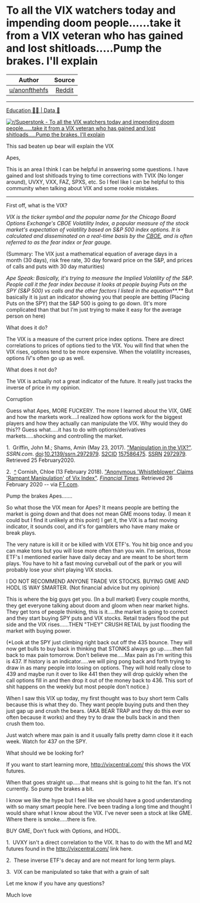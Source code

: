 To all the VIX watchers today and impending doom people......take it from a VIX veteran who has gained and lost shitloads.....Pump the brakes. I'll explain
===========================================================================================================================================================

| Author       | Source       | 
| :-------------: |:-------------:|
|  [u/anonfthehfs](https://www.reddit.com/user/anonfthehfs/) | [Reddit](https://www.reddit.com/r/Superstonk/comments/p7fkmh/to_all_the_vix_watchers_today_and_impending_doom/) | 

---

[Education 👨‍🏫 | Data 🔢](https://www.reddit.com/r/Superstonk/search?q=flair_name%3A%22Education%20%F0%9F%91%A8%E2%80%8D%F0%9F%8F%AB%20%7C%20Data%20%F0%9F%94%A2%22&restrict_sr=1)

[![r/Superstonk - To all the VIX watchers today and impending doom people......take it from a VIX veteran who has gained and lost shitloads.....Pump the brakes. I'll explain](https://preview.redd.it/dyjiunojobi71.jpg?width=1024&format=pjpg&auto=webp&s=f727484d3461c3e6d6fb9e6d2f7e7d5704521a7f)](https://preview.redd.it/dyjiunojobi71.jpg?width=1024&format=pjpg&auto=webp&s=f727484d3461c3e6d6fb9e6d2f7e7d5704521a7f)

This sad beaten up bear will explain the VIX

Apes,

This is an area I think I can be helpful in answering some questions. I have gained and lost shitloads trying to time corrections with TVIX (No longer around), UVXY, VXX, FAZ, SPXS, etc. So I feel like I can be helpful to this community when talking about VIX and some rookie mistakes.

----------------------------------------------------------------------------------------------------------------------------------------

First off, what is the VIX?

*VIX is the ticker symbol and the popular name for the Chicago Board Options Exchange's CBOE Volatility Index, a popular measure of the stock market's expectation of volatility based on S&P 500 index options. It is calculated and disseminated on a real-time basis by the* [*CBOE*](https://en.wikipedia.org/wiki/Chicago_Board_Options_Exchange)*, and is often referred to as the* *fear index* *or* *fear gauge.*

(Summary: The VIX just a mathematical equation of average days in a month (30 days), risk free rate, 30 day forward price on the S&P, and prices of calls and puts with 30 day maturities)

*Ape Speak: Basically, it's trying to measure the Implied Volatility of the S&P. People call it the fear index because it looks at people buying Puts on the SPY (S&P 500) vs calls and the other factors I listed in the equation***.** But basically it is just an indicator showing you that people are betting (Placing Puts on the SPY) that the S&P 500 is going to go down. (It's more complicated than that but I'm just trying to make it easy for the average person on here)

What does it do?

The VIX is a measure of the current price index options. There are direct correlations to prices of options tied to the VIX. You will find that when the VIX rises, options tend to be more expensive. When the volatility increases, options IV's often go up as well.

What does it not do?

The VIX is actually not a great indicator of the future. It really just tracks the inverse of price in my opinion.

Corruption

Guess what Apes, MORE FUCKERY. The more I learned about the VIX, GME and how the markets work....I realized how options work for the biggest players and how they actually can manipulate the VIX. Why would they do this?? Guess what.....it has to do with options/derivatives markets.....shocking and controlling the market.

1\.  Griffin, John M.; Shams, Amin (May 23, 2017). ["Manipulation in the VIX?"](https://ssrn.com/abstract=2972979). *SSRN.com*. [doi](https://en.wikipedia.org/wiki/Doi_(identifier)):[10.2139/ssrn.2972979](https://doi.org/10.2139%2Fssrn.2972979). [S2CID](https://en.wikipedia.org/wiki/S2CID_(identifier)) [157586475](https://api.semanticscholar.org/CorpusID:157586475). [SSRN](https://en.wikipedia.org/wiki/SSRN_(identifier)) [2972979](https://ssrn.com/abstract=2972979). Retrieved 25 February2020.

2\.  [^](https://en.wikipedia.org/wiki/VIX#cite_ref-37) Cornish, Chloe (13 February 2018). ["Anonymous 'Whistleblower' Claims 'Rampant Manipulation' of Vix Index"](https://www.ft.com/content/a89eba68-10b4-11e8-940e-08320fc2a277). [*Financial Times*](https://en.wikipedia.org/wiki/Financial_Times). Retrieved 26 February 2020 -- via [FT.com](https://ft.com/).

Pump the brakes Apes.......

So what those the VIX mean for Apes? It means people are betting the market is going down and that does not mean GME moons today. (I mean it could but I find it unlikely at this point) I get it, the VIX is a fast moving indicator, it sounds cool, and it's for gamblers who have many make or break plays.

The very nature is kill it or be killed with VIX ETF's. You hit big once and you can make tons but you will lose more often than you win. I'm serious, those ETF's I mentioned earlier have daily decay and are meant to be short term plays. You have to hit a fast moving curveball out of the park or you will probably lose your shirt playing VIX stocks.

I DO NOT RECOMMEND ANYONE TRADE VIX STOCKS. BUYING GME AND HODL IS WAY SMARTER. (Not financial advice but my opinion)

This is where the big guys get you. (In a bull market) Every couple months, they get everyone talking about doom and gloom when near market highs. They get tons of people thinking, this is it.....the market is going to correct and they start buying SPY puts and VIX stocks. Retail traders flood the put side and the VIX rises......THEN "THEY" CRUSH RETAIL by just flooding the market with buying power.

(*Look at the SPY just climbing right back out off the 435 bounce. They will now get bulls to buy back in thinking that STONKS always go up......then fall back to max pain tomorrow. Don't believe me.....Max pain as I'm writing this is 437. If history is an indicator.....we will ping pong back and forth trying to draw in as many people into losing on options. They will hold really close to 439 and maybe run it over to like 441 then they will drop quickly when the call options fill in and then drop it out of the money back to 436. This sort of shit happens on the weekly but most people don't notice.)

When I saw this VIX up today, my first thought was to buy short term Calls because this is what they do. They want people buying puts and then they just gap up and crush the bears. (AKA BEAR TRAP and they do this ever so often because it works) and they try to draw the bulls back in and then crush them too.

Just watch where max pain is and it usually falls pretty damn close it it each week. Watch for 437 on the SPY.

What should we be looking for?

If you want to start learning more, <http://vixcentral.com/> this shows the VIX futures.

When that goes straight up.....that means shit is going to hit the fan. It's not currently. So pump the brakes a bit.

I know we like the hype but I feel like we should have a good understanding with so many smart people here. I've been trading a long time and thought I would share what I know about the VIX. I've never seen a stock at like GME. Where there is smoke.....there is fire.

BUY GME, Don't fuck with Options, and HODL.

1\.  UVXY isn't a direct correlation to the VIX. It has to do with the M1 and M2 futures found in the <http://vixcentral.com/> link here.

2\.  These inverse ETF's decay and are not meant for long term plays.

3\.  VIX can be manipulated so take that with a grain of salt

Let me know if you have any questions?

Much love
